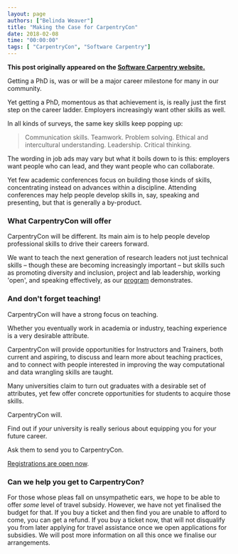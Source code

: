```yaml
---
layout: page
authors: ["Belinda Weaver"]
title: "Making the Case for CarpentryCon"
date: 2018-02-08
time: "00:00:00"
tags: [ "CarpentryCon", "Software Carpentry"]
---
```


<p><b>This post originally appeared on the <a href="https://software-carpentry.org/">Software Carpentry website.</a></b></p>

Getting a PhD is, was or will be a major career milestone for many in our community. 

Yet getting a PhD, momentous as that achievement is, is really just the first step on the career ladder.
Employers increasingly want other skills as well.

In all kinds of surveys, the same key skills keep popping up:

> Communication skills. Teamwork. Problem solving. Ethical and intercultural understanding. Leadership. Critical thinking.

The wording in job ads may vary but what it boils down to is this: employers want people who can lead, and they want people 
who can collaborate.

Yet few academic conferences focus on building those kinds of skills, concentrating instead on advances within a discipline. 
Attending conferences may help people develop skills in, say, speaking and presenting, but that is generally a by-product.

### What CarpentryCon will offer

CarpentryCon will be different. Its main aim is to help people develop professional skills to drive their careers forward. 

We want to teach the next generation of research leaders not just technical skills – though these are becoming increasingly 
important – but skills such as promoting diversity and inclusion, project and lab leadership, working 'open', 
and speaking effectively, as our [program]( http://www.carpentrycon.org/#prog) demonstrates.

### And don't forget teaching! 

CarpentryCon will have a strong focus on teaching.

Whether you eventually work in academia or industry, teaching experience is a very desirable attribute.

CarpentryCon will provide opportunities for Instructors and Trainers, both current and aspiring, to discuss and learn more about teaching practices,
and to connect with people interested in improving the way computational and data wrangling skills are taught.

Many universities claim to turn out graduates with a desirable set of attributes, yet few offer 
concrete opportunities for students to acquire those skills. 

CarpentryCon will.

Find out if *your* university is really serious about equipping you for your future career. 

Ask them to send you to CarpentryCon.

[Registrations are open now](https://www.eventbrite.com/e/carpentrycon-2018-tickets-42447719271). 

### Can we help you get to CarpentryCon?

For those whose pleas fall on unsympathetic ears, we hope to be able to offer *some* level of travel subsidy. However, we have not yet finalised the budget for that. If you buy a ticket and then find you are unable to afford to come, you can get a refund. If you buy a ticket now, that will not disqualify you from later applying for travel assistance once we open applications for subsidies. We will post more information on all this once we finalise our arrangements. 


